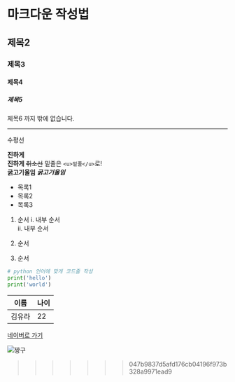 # 마크다운 작성법

## 제목2

### 제목3

#### 제목4

##### 제목5

제목6 까지 밖에 없습니다.

---

수평선

**진하게**  
**진하게** ~~취소선~~ 밑줄은 `<u>밑줄</u>`로!  
**굵고기울임 _굵고기울임_**

- 목록1
- 목록2
- 목록3

1. 순서
   i. 내부 순서  
   ii. 내부 순서

2. 순서
3. 순서

```python
# python 언어에 맞게 코드줄 작성
print('hello')
print('world')
```

| 이름   | 나이 |
| ------ | ---- |
| 김유라 | 22   |

[네이버로 가기](https://www.naver.com)

![짱구](https://upload.wikimedia.org/wikipedia/ko/thumb/4/4a/%EC%8B%A0%EC%A7%B1%EA%B5%AC.png/250px-%EC%8B%A0%EC%A7%B1%EA%B5%AC.png)
>>>>>>> 047b9837d5afd176cb04196f973b328a9971ead9

